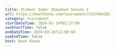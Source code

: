 ```yaml
---
title: Student Saber Showdown Season 2
url: https://beatkhana.com/tournament/2147484281
category: tournament
startDateTime: 2024-01-14T02:17:00
useStartTime: false
endDateTime: 2024-03-24T12:00:00
useEndTime: false
host: Beat Khana
---
```

